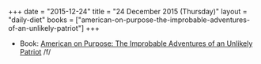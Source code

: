 +++
date = "2015-12-24"
title = "24 December 2015 (Thursday)"
layout = "daily-diet"
books = ["american-on-purpose-the-improbable-adventures-of-an-unlikely-patriot"]
+++

<ul>
<li class="entry Book">Book: <a href="/books/american-on-purpose-the-improbable-adventures-of-an-unlikely-patriot">American on Purpose: The Improbable Adventures of an Unlikely Patriot</a> /f/</li>
</ul>